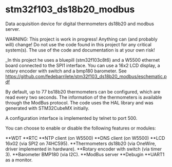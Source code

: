 # stm32f103_ds18b20_modbus
Data acquisition device for digital thermometers ds18b20 and modbus server.

WARNING: This project is work in progress! Anything can (and probably will) change! Do not use the code found in this project for any critical system(s). The use of the code and documentation is at your own risk!

_In this project he uses a bluepill (stm32f103c8t6) and a W5500 ethernet board connected to the SPI1 interface. You can use a 16x2 LCD display, a rotary encoder with switch and a bmp180 barometer. See https://github.com/fedebarrilete/stm32f103_ds18b20_modbus/eschematic.pdf

By default, up to 77 bs18b20 thermometers can be configured, which are read every two seconds. The information of the thermometers is available through the ModBus protocol. The code uses the HAL library and was generated with STM32CubeMX initially.

A configuration interface is implemented by telnet to port 500. 

You can choose to enable or disable the following features or modules:

**WDT
**RTC 
**NTP client (on W5500)
**DNS client (on W5500)
**LCD 16x02 (via SPI2 on 74HC595).
**Thermometers ds18b20 (via OneWire, driver implemented in hardware).
**Rotary encoder with switch (via timer 3).
**Barometer BMP180 (via I2C).
**ModBus server
**Debugin
**UART1 as a monitor.
